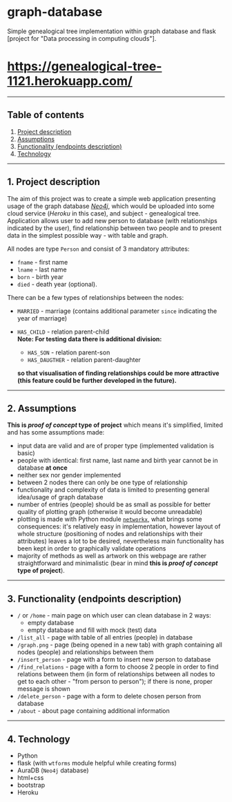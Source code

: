 # graph-database

Simple genealogical tree implementation within graph database and flask [project for "Data processing in computing clouds"]. 

# **https://genealogical-tree-1121.herokuapp.com/**

---

## Table of contents
1. [Project description](#description)
2. [Assumptions](#assumptions)
3. [Functionality (endpoints description)](#endpoints)
4. [Technology](#technology)

---

## 1. Project description <a name="description"></a>

The aim of this project was to create a simple web application presenting usage of the graph database [*Neo4j*](https://neo4j.com/), 
which would be uploaded into some cloud service (*Heroku* in this case), and subject - genealogical tree.
Application allows user to add new person to database (with relationships indicated by the user), find relationship between two people
and to present data in the simplest possible way - with table and graph.

All nodes are type `Person` and consist of 3 mandatory attributes:
- `fname` - first name
- `lname` - last name
- `born` - birth year
- `died` - death year (optional).

There can be a few types of relationships between the nodes:
- `MARRIED` - marriage (contains additional parameter `since` indicating the year of marriage)
- `HAS_CHILD` - relation parent-child <br>
**Note: For testing data there is additional division:**
    - `HAS_SON` - relation parent-son
    - `HAS_DAUGTHER` - relation parent-daughter 
    
  **so that visualisation of finding relationships could be more attractive (this feature could be further developed in the future).**

---

## 2. Assumptions <a name="assumptions"></a>

**This is *proof of concept* type of project** which means it's simplified, limited and has some assumptions made:
- input data are valid and are of proper type (implemented validation is basic)
- people with identical: first name, last name and birth year cannot be in database **at once**
- neither sex nor gender implemented 
- between 2 nodes there can only be one type of relationship
- functionality and complexity of data is limited to presenting general idea/usage of graph database
- number of entries (people) should be as small as possible for better quality of plotting graph (otherwise it would become unreadable)
- plotting is made with Python module [`networkx`](https://networkx.org/), what brings some consequences: it's relatively easy in implementation, however layout of whole structure (positioning of nodes and relationships with their attributes) leaves a lot to be desired, nevertheless main functionality has been kept in order to graphically validate operations 
- majority of methods as well as artwork on this webpage are rather straightforward and minimalistic (bear in mind **this is *proof of concept* type of project**).

---

## 3. Functionality (endpoints description) <a name="endpoints"></a>

- `/` or `/home` - main page on which user can clean database in 2 ways:
    - empty database
    - empty database and fill with mock (test) data
- `/list_all` - page with table of all entries (people) in database
- `/graph.png` - page (being opened in a new tab) with graph containing all nodes (people) and relationships between them
- `/insert_person` - page with a form to insert new person to database
- `/find_relations` - page with a form to choose 2 people in order to find relations between them (in form of relationships between all nodes to get to each other - "from person to person"); if there is none, proper message is shown
- `/delete_person` - page with a form to delete chosen person from database
- `/about` - about page containing additional information

---

## 4. Technology <a name="technology"></a>

- Python
- flask (with `wtforms` module helpful while creating forms)
- AuraDB (`Neo4j` database)
- html+css
- bootstrap
- Heroku
